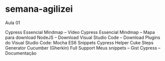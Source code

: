 # semana-agilizei

Aula 01

Cypress Essencial Mindmap – Vídeo
Cypress Essencial Mindmap – Mapa para download
NodeJS – Download
Visual Studio Code – Download
Plugins do Visual Studio Code:
Mocha ES6 Snippets
Cypress Helper
Cuke Steps Generator
Cucumber (Gherkin) Full Support
Meus snippets – Gist
Cypress – Documentação
